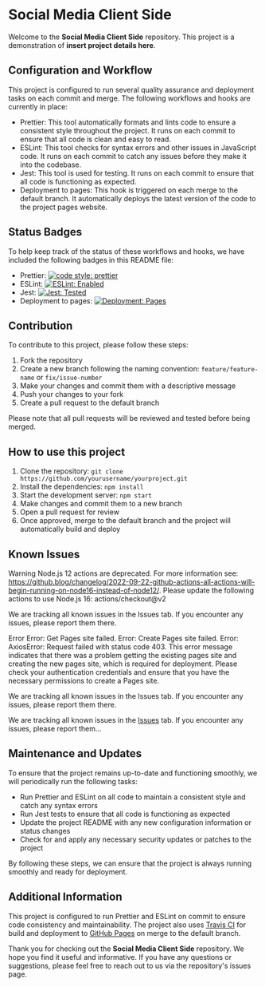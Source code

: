 # Social Media Client Side

Welcome to the **Social Media Client Side** repository. This project is a demonstration of **insert project details here**.

## Configuration and Workflow

This project is configured to run several quality assurance and deployment tasks on each commit and merge. The following workflows and hooks are currently in place:

- Prettier: This tool automatically formats and lints code to ensure a consistent style throughout the project. It runs on each commit to ensure that all code is clean and easy to read.
- ESLint: This tool checks for syntax errors and other issues in JavaScript code. It runs on each commit to catch any issues before they make it into the codebase.
- Jest: This tool is used for testing. It runs on each commit to ensure that all code is functioning as expected.
- Deployment to pages: This hook is triggered on each merge to the default branch. It automatically deploys the latest version of the code to the project pages website.

## Status Badges

To help keep track of the status of these workflows and hooks, we have included the following badges in this README file:

- Prettier: [![code style: prettier](https://img.shields.io/badge/code_style-prettier-ff69b4.svg)](https://github.com/prettier/prettier)
- ESLint: [![ESLint: Enabled](https://img.shields.io/badge/ESLint-Enabled-blue.svg)](https://eslint.org/)
- Jest: [![Jest: Tested](https://img.shields.io/badge/Jest-Tested-green.svg)](https://jestjs.io/)
- Deployment to pages: [![Deployment: Pages](https://img.shields.io/badge/Deployment-Pages-orange.svg)](https://pages.github.com/)

## Contribution

To contribute to this project, please follow these steps:

1.  Fork the repository
2.  Create a new branch following the naming convention: `feature/feature-name` or `fix/issue-number`
3.  Make your changes and commit them with a descriptive message
4.  Push your changes to your fork
5.  Create a pull request to the default branch

Please note that all pull requests will be reviewed and tested before being merged.

## How to use this project

1.  Clone the repository: `git clone https://github.com/yourusername/yourproject.git`
2.  Install the dependencies: `npm install`
3.  Start the development server: `npm start`
4.  Make changes and commit them to a new branch
5.  Open a pull request for review
6.  Once approved, merge to the default branch and the project will automatically build and deploy

## Known Issues

Warning
Node.js 12 actions are deprecated. For more information see: https://github.blog/changelog/2022-09-22-github-actions-all-actions-will-begin-running-on-node16-instead-of-node12/. Please update the following actions to use Node.js 16: actions/checkout@v2

We are tracking all known issues in the Issues tab. If you encounter any issues, please report them there.

Error
Error: Get Pages site failed. Error: Create Pages site failed. Error: AxiosError: Request failed with status code 403. This error message indicates that there was a problem getting the existing pages site and creating the new pages site, which is required for deployment. Please check your authentication credentials and ensure that you have the necessary permissions to create a Pages site.

We are tracking all known issues in the Issues tab. If you encounter any issues, please report them there.

We are tracking all known issues in the [Issues](https://github.com/yourusername/yourproject/issues) tab. If you encounter any issues, please report them...

## Maintenance and Updates

To ensure that the project remains up-to-date and functioning smoothly, we will periodically run the following tasks:

- Run Prettier and ESLint on all code to maintain a consistent style and catch any syntax errors
- Run Jest tests to ensure that all code is functioning as expected
- Update the project README with any new configuration information or status changes
- Check for and apply any necessary security updates or patches to the project

By following these steps, we can ensure that the project is always running smoothly and ready for deployment.

## Additional Information

This project is configured to run Prettier and ESLint on commit to ensure code consistency and maintainability. The project also uses [Travis CI](https://travis-ci.com/) for build and deployment to [GitHub Pages](https://pages.github.com/) on merge to the default branch.

Thank you for checking out the **Social Media Client Side** repository. We hope you find it useful and informative. If you have any questions or suggestions, please feel free to reach out to us via the repository's issues page.
